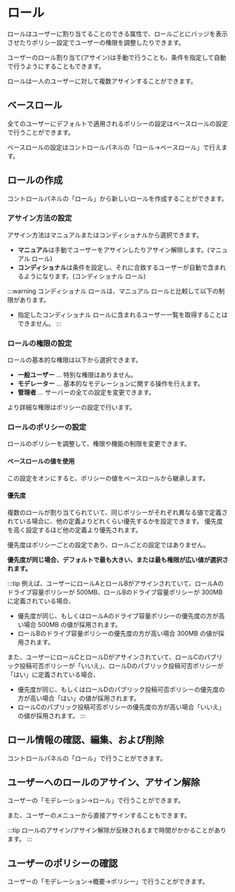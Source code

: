 # ロール

ロールはユーザーに割り当てることのできる属性で、ロールごとにバッジを表示させたりポリシー設定でユーザーの権限を調整したりできます。

ユーザーのロール割り当て(アサイン)は手動で行うことも、条件を指定して自動で行うようにすることもできます。

ロールは一人のユーザーに対して複数アサインすることができます。

## ベースロール

全てのユーザーにデフォルトで適用されるポリシーの設定はベースロールの設定で行うことができます。

ベースロールの設定はコントロールパネルの「ロール→ベースロール」で行えます。

## ロールの作成

コントロールパネルの「ロール」から新しいロールを作成することができます。

### アサイン方法の設定
アサイン方法はマニュアルまたはコンディショナルから選択できます。

- **マニュアル**は手動でユーザーをアサインしたりアサイン解除します。(マニュアル ロール)
- **コンディショナル**は条件を設定し、それに合致するユーザーが自動で含まれるようになります。(コンディショナル ロール)

:::warning
コンディショナル ロールは、マニュアル ロールと比較して以下の制限があります。

- 指定したコンディショナル ロールに含まれるユーザー一覧を取得することはできません。
:::

### ロールの権限の設定
ロールの基本的な権限は以下から選択できます。

- **一般ユーザー** ... 特別な権限はありません。
- **モデレーター** ... 基本的なモデレーションに関する操作を行えます。
- **管理者** ... サーバーの全ての設定を変更できます。

より詳細な権限はポリシーの設定で行います。

### ロールのポリシーの設定
ロールのポリシーを調整して、権限や機能の制限を変更できます。

#### ベースロールの値を使用

この設定をオンにすると、ポリシーの値をベースロールから継承します。

#### 優先度

複数のロールが割り当てられていて、同じポリシーがそれぞれ異なる値で定義されている場合に、他の定義よりどれくらい優先するかを設定できます。
優先度を高く設定するほど他の定義より優先されます。

優先度はポリシーごとの設定であり、ロールごとの設定ではありません。

**優先度が同じ場合、デフォルトで最も大きい、または最も権限が広い値が選択されます。**

:::tip
例えば、ユーザーにロールAとロールBがアサインされていて、ロールAのドライブ容量ポリシーが 500MB、ロールBのドライブ容量ポリシーが 300MB に定義されている場合、

- 優先度が同じ、もしくはロールAのドライブ容量ポリシーの優先度の方が高い場合 500MB の値が採用されます。
- ロールBのドライブ容量ポリシーの優先度の方が高い場合 300MB の値が採用されます。

また、ユーザーにロールCとロールDがアサインされていて、ロールCのパブリック投稿可否ポリシーが「いいえ」、ロールDのパブリック投稿可否ポリシーが「はい」に定義されている場合、

- 優先度が同じ、もしくはロールDのパブリック投稿可否ポリシーの優先度の方が高い場合「はい」の値が採用されます。
- ロールCのパブリック投稿可否ポリシーの優先度の方が高い場合「いいえ」の値が採用されます。
:::

## ロール情報の確認、編集、および削除

コントロールパネルの「ロール」で行うことができます。

## ユーザーへのロールのアサイン、アサイン解除

ユーザーの「モデレーション→ロール」で行うことができます。

また、ユーザーのメニューから直接アサインすることもできます。

:::tip
ロールのアサイン/アサイン解除が反映されるまで時間がかかることがあります。
:::

## ユーザーのポリシーの確認

ユーザーの「モデレーション→概要→ポリシー」で行うことができます。
